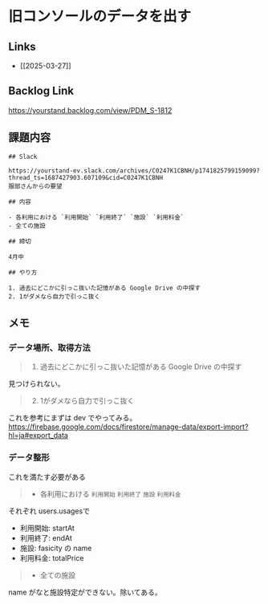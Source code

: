 # 旧コンソールのデータを出す

## Links

- [[2025-03-27]]

## Backlog Link

https://yourstand.backlog.com/view/PDM_S-1812

## 課題内容

```
## Slack

https://yourstand-ev.slack.com/archives/C0247K1CBNH/p1741825799159099?thread_ts=1687427903.607109&cid=C0247K1CBNH
服部さんからの要望

## 内容

- 各利用における `利用開始` `利用終了` `施設` `利用料金`
- 全ての施設

## 締切

4月中

## やり方

1. 過去にどこかに引っこ抜いた記憶がある Google Drive の中探す
2. 1がダメなら自力で引っこ抜く
```

## メモ

### データ場所、取得方法

> 1. 過去にどこかに引っこ抜いた記憶がある Google Drive の中探す

見つけられない。

> 2. 1がダメなら自力で引っこ抜く

これを参考にまずは dev でやってみる。 https://firebase.google.com/docs/firestore/manage-data/export-import?hl=ja#export_data

### データ整形

これを満たす必要がある

> - 各利用における `利用開始` `利用終了` `施設` `利用料金`

それぞれ users.usagesで
- 利用開始: startAt
- 利用終了: endAt
- 施設: fasicity の name
- 利用料金: totalPrice

> - 全ての施設

name がなと施設特定ができない。除いてある。


